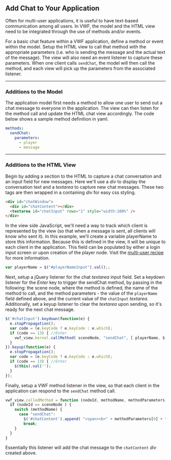 
## <a name="chat">Add Chat to Your Application</a>

Often for multi-user applications, it is useful to have text-based communication among all users. In VWF, the model and the HTML view need to be integrated through the use of methods and/or events. 

For a basic chat feature within a VWF application, define a method or event within the model. Setup the HTML view to call that method with the appropriate parameters (i.e. who is sending the message and the actual text of the message). The view will also need an event listener to capture these parameters. When one client calls <code>sendChat</code>, the model will then call the method, and each view will pick up the parameters from the associated listener. 

--------------

### Additions to the Model

The application model first needs a method to allow one user to send out a chat message to everyone in the application. The view can then listen for the method call and update the HTML chat view accordingly. The code below shows a sample method definition in yaml.

```yaml
methods:
  sendChat:
    parameters:
      - player
      - message
```

--------------

### Additions to the HTML View

Begin by adding a section to the HTML to capture a chat conversation and an input field for new messages. Here we'll use a *div* to display the conversation text and a *textarea* to capture new chat messages. These two tags are then wrapped in a containing *div* for easy css styling. 

```html
<div id="chatWindow">
  <div id="chatContent"></div>
  <textarea id="chatInput" rows="1" style="width:100%" />
</div>
```

In the view side JavaScript, we'll need a way to track which client is represented by the view (so that when a message is sent, all clients will know who sent it). In this example, we'll create a variable playerName to store this information. Because this is defined in the view, it will be unique to each client in the application. This field can be populated by either a login input screen or upon creation of the player node. Visit the [multi-user recipe](#multiuser) for more information. 

```javascript
var playerName = $("#playerNameInput").val();;
```

Next, setup a jQuery listener for the chat *textarea* input field. Set a keydown listener for the *Enter* key to trigger the sendChat method, by passing in the following: the scene node, where the method is defined, the name of the method to call, and the method parameters - the value of the <code>playerName</code> field defined above, and the current value of the <code>chatInput</code> *textarea*. Additionally, set a keyup listener to clear the *textarea* upon sending, so it's ready for the next chat message. 

```javascript
$('#chatInput').keydown(function(e) {
  e.stopPropagation();
  var code = (e.keyCode ? e.keyCode : e.which);
  if (code == 13) { //Enter
    vwf_view.kernel.callMethod( sceneNode, "sendChat", [ playerName, $(this).val() ]);
  }
}).keyup(function(e) {
  e.stopPropagation();
  var code = (e.keyCode ? e.keyCode : e.which);
  if (code == 13) { //Enter
    $(this).val('');
  }
});
```

Finally, setup a VWF method listener in the view, so that each client in the application can respond to the <code>sendChat</code> method call. 

```javascript
vwf_view.calledMethod = function (nodeId, methodName, methodParameters) {
  if (nodeId == sceneNode ) {
    switch (methodName) {
      case "sendChat":
        $('#chatContent').append( "<span><b>" + methodParameters[0] + ": " + methodParameters[1] + "</b><br/></span>" );
        break;
    }
  }
}
```

Essentially this listener will add the chat message to the <code>chatContent</code> *div* created above. 
